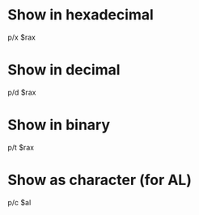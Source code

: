 # Show in hexadecimal
p/x $rax

# Show in decimal
p/d $rax

# Show in binary
p/t $rax

# Show as character (for AL)
p/c $al
